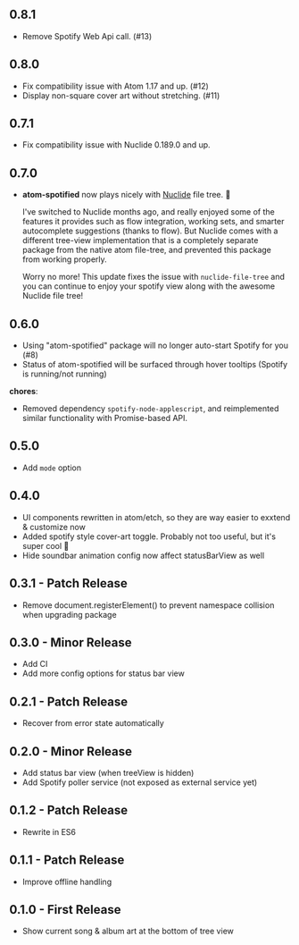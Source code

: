 ## 0.8.1
* Remove Spotify Web Api call. (#13)

## 0.8.0
* Fix compatibility issue with Atom 1.17 and up. (#12)
* Display non-square cover art without stretching. (#11)

## 0.7.1
* Fix compatibility issue with Nuclide 0.189.0 and up.
  
## 0.7.0
* **atom-spotified** now plays nicely with [Nuclide](https://nuclide.io/) file tree. :tada:
  
  I've switched to Nuclide months ago, and really enjoyed some of the features it provides such as flow integration, working sets, and smarter autocomplete suggestions (thanks to flow). But Nuclide comes with a different tree-view implementation that is a completely separate package from the native atom file-tree, and prevented this package from working properly. 
  
  Worry no more! This update fixes the issue with `nuclide-file-tree` and you can continue to enjoy your spotify view along with the awesome Nuclide file tree!

## 0.6.0
* Using "atom-spotified" package will no longer auto-start Spotify for you (#8)
* Status of atom-spotified will be surfaced through hover tooltips (Spotify is running/not running)

**chores**:
* Removed dependency `spotify-node-applescript`, and reimplemented similar functionality with Promise-based API.

## 0.5.0
* Add `mode` option

## 0.4.0
* UI components rewritten in atom/etch, so they are way easier to exxtend & customize now
* Added spotify style cover-art toggle. Probably not too useful, but it's super cool :tada:
* Hide soundbar animation config now affect statusBarView as well

## 0.3.1 - Patch Release
* Remove document.registerElement() to prevent namespace collision when upgrading package

## 0.3.0 - Minor Release
* Add CI
* Add more config options for status bar view

## 0.2.1 - Patch Release
* Recover from error state automatically

## 0.2.0 - Minor Release
* Add status bar view (when treeView is hidden)
* Add Spotify poller service (not exposed as external service yet)

## 0.1.2 - Patch Release
* Rewrite in ES6

## 0.1.1 - Patch Release
* Improve offline handling

## 0.1.0 - First Release
* Show current song & album art at the bottom of tree view

